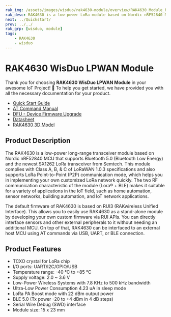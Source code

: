 ```yaml
---
rak_img: /assets/images/wisduo/rak4630-module/overview/RAK4630_Module_buy.png
rak_desc: RAK4630 is a low-power LoRa module based on Nordic nRF52840 MCU that supports Bluetooth 5.0 (Bluetooth Low Energy) and the newest SX1262 LoRa transceiver from Semtech. RAK4630 firmware is based on RUI3.
next: ../Quickstart/
prev: ../../
rak_grp: [wisduo, module]
tags:
    - RAK4630
    - wisduo
---
```


# RAK4630 WisDuo LPWAN Module

Thank you for choosing **RAK4630 WisDuo LPWAN Module** in your awesome IoT Project! 🎉 To help you get started, we have provided you with all the necessary documentation for your product.

* [Quick Start Guide](../Quickstart/)
* [AT Command Manual](../AT-Command-Manual/)
* [DFU - Device Firmware Upgrade](../DFU/)
* [Datasheet](../Datasheet/)
* [RAK4630 3D Model](https://downloads.rakwireless.com/3D_File/WisDuo/3D_RAK4630.stp)


## Product Description

The RAK4630 is a low-power long-range transceiver module based on Nordic nRF52840 MCU that supports Bluetooth 5.0 (Bluetooth Low Energy) and the newest SX1262 LoRa transceiver from Semtech. This module complies with Class A, B, & C of LoRaWAN 1.0.3 specifications and also supports LoRa Point-to-Point (P2P) communication mode, which helps you in implementing your own customized LoRa network quickly. The two RF communication characteristic of the module (Lora® + BLE) makes it suitable for a variety of applications in the IoT field, such as home automation, sensor networks, building automation, and IoT network applications.

The default firmware of RAK4630 is based on RUI3 (RAKwireless Unified Interface). This allows you to easily use RAK4630 as a stand-alone module by developing your own custom firmware via RUI APIs. You can directly interface sensors and other external peripherals to it without needing an additional MCU. On top of that, RAK4630 can be interfaced to an external host MCU using AT commands via USB, UART, or BLE connection. 

## Product Features
 
- TCXO crystal for LoRa chip
- I/O ports: UART/I2C/GPIO/USB
- Temperature range: -40&nbsp;°C to +85&nbsp;°C
- Supply voltage: 2.0 ~ 3.6&nbsp;V
- Low-Power Wireless Systems with 7.8&nbsp;KHz to 500&nbsp;kHz bandwidth
- Ultra-Low Power Consumption 4.23&nbsp;uA in sleep mode
- LoRa PA Boost mode with 22&nbsp;dBm output power
- BLE 5.0 (Tx power -20 to +4&nbsp;dBm in 4&nbsp;dB steps)
- Serial Wire Debug (SWD) interface
- Module size: 15 x 23&nbsp;mm


